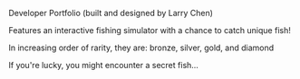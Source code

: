 Developer Portfolio (built and designed by Larry Chen)

Features an interactive fishing simulator with a chance to catch unique fish!

In increasing order of rarity, they are: bronze, silver, gold, and diamond

If you're lucky, you might encounter a secret fish...
